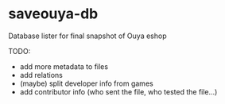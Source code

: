# saveouya-db
Database lister for final snapshot of Ouya eshop

TODO:
 - add more metadata to files
 - add relations
 - (maybe) split developer info from games
 - add contributor info (who sent the file, who tested the file...)
